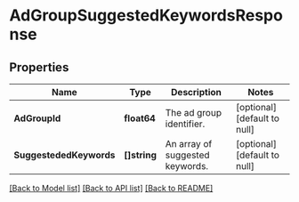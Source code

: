 # AdGroupSuggestedKeywordsResponse

## Properties
Name | Type | Description | Notes
------------ | ------------- | ------------- | -------------
**AdGroupId** | **float64** | The ad group identifier. | [optional] [default to null]
**SuggestededKeywords** | **[]string** | An array of suggested keywords. | [optional] [default to null]

[[Back to Model list]](../README.md#documentation-for-models) [[Back to API list]](../README.md#documentation-for-api-endpoints) [[Back to README]](../README.md)

